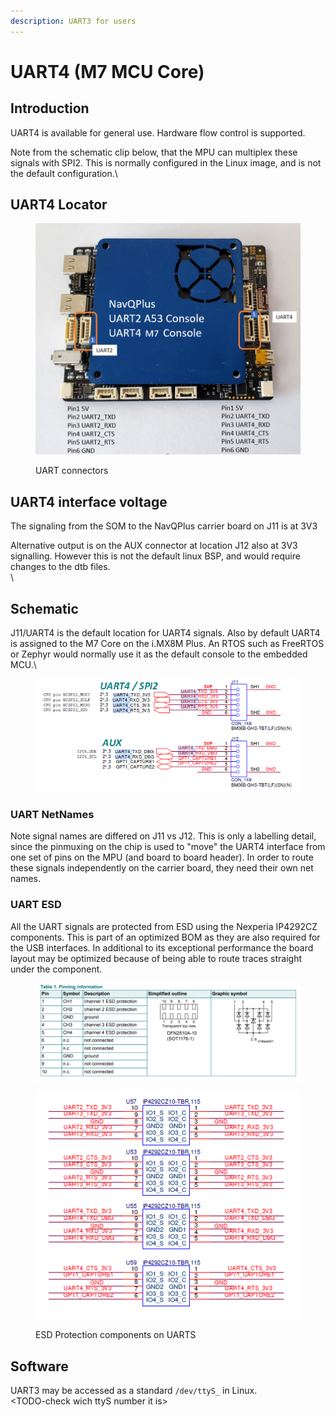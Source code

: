 ```yaml
---
description: UART3 for users
---
```


# UART4 (M7 MCU Core)

## Introduction

UART4 is available for general use. Hardware flow control is supported.

Note from the schematic clip below, that the MPU can multiplex these signals with SPI2. This is normally configured in the Linux image, and is not the default configuration.\


## UART4 Locator

<figure><img src="../../../.gitbook/assets/image (3).png" alt=""><figcaption><p>UART connectors</p></figcaption></figure>



## UART4 interface voltage

The signaling from the SOM to the NavQPlus carrier board on J11 is at 3V3&#x20;

Alternative output is on the AUX connector at location J12 also at 3V3 signalling. However this is not the default linux BSP, and would require changes to the dtb files.\
\


## Schematic

J11/UART4 is the default location for UART4 signals. Also by default UART4 is assigned to the M7 Core on the i.MX8M Plus. An RTOS such as FreeRTOS or Zephyr would normally use it as the default console to the embedded MCU.\


<figure><img src="../../../.gitbook/assets/image (12).png" alt=""><figcaption></figcaption></figure>

### UART NetNames

Note  signal names are differed on J11 vs J12. This is only a labelling detail, since the pinmuxing on the chip is used to "move" the UART4 interface from one set of pins on the MPU (and board to board header). In order to route these signals independently on the carrier board, they need their own net names.

### UART ESD

All the UART signals are protected from ESD using the Nexperia IP4292CZ components. This is part of an optimized BOM as they are also required for the USB interfaces. In additional to its exceptional performance the board layout may be optimized because of being able to route traces straight under the component.&#x20;

<figure><img src="../../../.gitbook/assets/image (2) (3).png" alt=""><figcaption></figcaption></figure>

<figure><img src="../../../.gitbook/assets/image (1) (3).png" alt=""><figcaption><p>ESD Protection components on UARTS</p></figcaption></figure>

## Software

UART3 may be accessed as a standard `/dev/ttyS_` in Linux.\
\<TODO-check wich ttyS number it is>&#x20;



##
